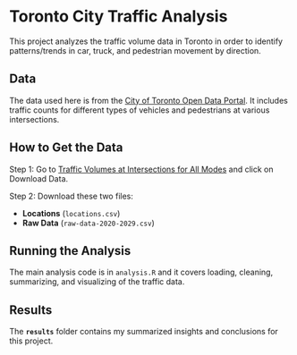 # Toronto City Traffic Analysis

This project analyzes the traffic volume data in Toronto in order to identify patterns/trends in car, truck, and pedestrian movement by direction.

## Data

The data used here is from the [City of Toronto Open Data Portal](https://open.toronto.ca/). It includes traffic counts for different types of vehicles and pedestrians at various intersections.

## How to Get the Data

Step 1: Go to [Traffic Volumes at Intersections for All Modes](https://open.toronto.ca/dataset/traffic-volumes-at-intersections-for-all-modes/) and click on Download Data.


Step 2: Download these two files:
   - **Locations** (`locations.csv`)
   - **Raw Data** (`raw-data-2020-2029.csv`)

## Running the Analysis 

The main analysis code is in `analysis.R` and it covers loading, cleaning, summarizing, and visualizing of the traffic data.

## Results

The **`results`** folder contains my summarized insights and conclusions for this project.

